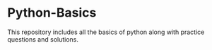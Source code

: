 # Python-Basics
This repository includes all the basics of python along with practice questions and solutions. 

